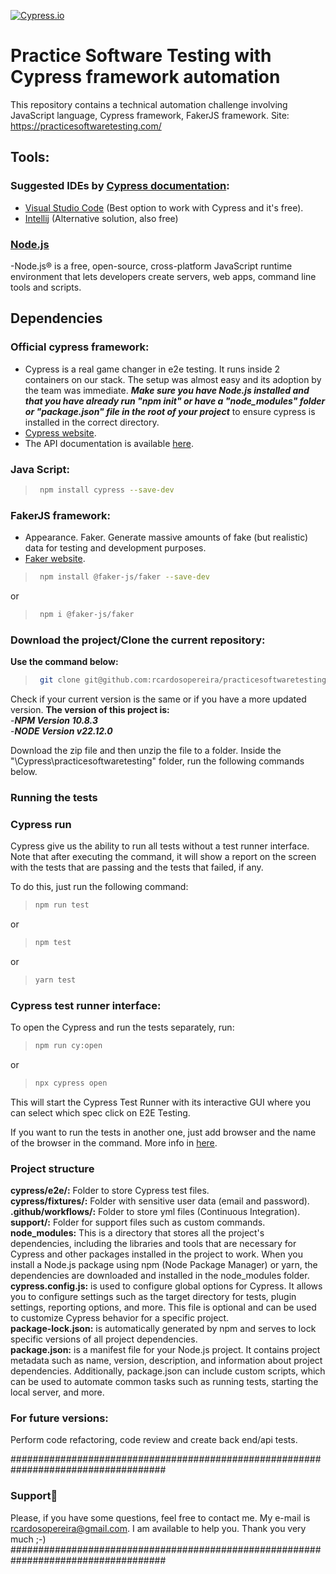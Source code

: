 [![Cypress.io](https://img.shields.io/badge/tested%20with-Cypress-04C38E.svg)](https://www.cypress.io/)

# Practice Software Testing with Cypress framework automation
This repository contains a technical automation challenge involving JavaScript language, Cypress framework, FakerJS framework.
Site: https://practicesoftwaretesting.com/

## Tools:
### Suggested IDEs by [Cypress documentation](https://docs.cypress.io/guides/tooling/IDE-integration.html#Extensions-amp-Plugins):

- [Visual Studio Code](https://code.visualstudio.com/) (Best option to work with Cypress and it's free). 
- [Intellij](https://www.jetbrains.com/idea/?var=1) (Alternative solution, also free)

### [Node.js](https://nodejs.org/en/)
-Node.js® is a free, open-source, cross-platform JavaScript runtime environment that lets developers create servers, web apps, command line tools and scripts.

## Dependencies
### Official cypress framework:
- Cypress is a real game changer in e2e testing. It runs inside 2 containers on our stack. The setup was almost easy and its adoption by the team was immediate. *__Make sure you have Node.js installed and that you have already run "npm init" or have a "node_modules" folder or "package.json" file in the root of your project__* to ensure cypress is installed in the correct directory.
- [Cypress website](https://www.cypress.io/).
- The API documentation is available [here](https://docs.cypress.io/api/api/table-of-contents.html).

### Java Script:
> ```bash
>  npm install cypress --save-dev
> ```


### FakerJS framework:
- Appearance. Faker. Generate massive amounts of fake (but realistic) data for testing and development purposes.
- [Faker website](https://fakerjs.dev/guide/).
> ```bash
>  npm install @faker-js/faker --save-dev
> ```

or

> ```bash
>  npm i @faker-js/faker
> ```

### Download the project/Clone the current repository:
__Use the command below:__
> ```bash
>  git clone git@github.com:rcardosopereira/practicesoftwaretesting.git 
> ```

Check if your current version is the same or if you have a more updated version.
__The version of this project is:__  <br>
-__*NPM Version 10.8.3*__ <br>
-__*NODE Version v22.12.0*__ <br>

Download the zip file and then unzip the file to a folder.
Inside the "\Cypress\practicesoftwaretesting" folder, run the following commands below.

### Running the tests
### Cypress run
Cypress give us the ability to run all tests without a test runner interface. Note that after executing the command, it will show a report on the screen with the tests that are passing and the tests that failed, if any.

To do this, just run the following command:
> ```bash
> npm run test
> ```
or
> ```bash
> npm test
> ```
or
> ```bash
> yarn test
> ```

### Cypress test runner interface:
To open the Cypress and run the tests separately, run:
> ```bash
> npm run cy:open 
> ```
or
> ```bash
> npx cypress open
> ```


This will start the Cypress Test Runner with its interactive GUI where you can select which spec click on E2E Testing.

If you want to run the tests in another one, just add browser and the name of the browser in the command. More info in [here](https://docs.cypress.io/guides/guides/launching-browsers#Browsers).

### Project structure

__cypress/e2e/:__ Folder to store Cypress test files. <br>
__cypress/fixtures/:__ Folder with sensitive user data (email and password). <br>
__.github/workflows/:__ Folder to store yml files (Continuous Integration). <br>
__support/:__ Folder for support files such as custom commands. <br>
__node_modules:__ This is a directory that stores all the project's dependencies, including the libraries and tools that are necessary for Cypress and other packages installed in the project to work. When you install a Node.js package using npm (Node Package Manager) or yarn, the dependencies are downloaded and installed in the node_modules folder. <br>
__cypress.config.js:__ is used to configure global options for Cypress. It allows you to configure settings such as the target directory for tests, plugin settings, reporting options, and more. This file is optional and can be used to customize Cypress behavior for a specific project. <br>
__package-lock.json:__ is automatically generated by npm and serves to lock specific versions of all project dependencies. <br>
__package.json:__ is a manifest file for your Node.js project. It contains project metadata such as name, version, description, and information about project dependencies. Additionally, package.json can include custom scripts, which can be used to automate common tasks such as running tests, starting the local server, and more. <br>

### For future versions:
Perform code refactoring, code review and create back end/api tests.

####################################################################################
### Support🚀
Please, if you have some questions, feel free to contact me. My e-mail is rcardosopereira@gmail.com.
I am available to help you.
Thank you very much ;-)
####################################################################################
